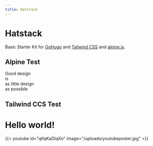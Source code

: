```yaml
---
title: Hatstack
---
```


# Hatstack

Basic Starter Kit for [GoHugo](https://gohugo.io/) and [Tailwind CSS](https://www.tailwindcss.com) and [alpine.js](https://github.com/alpinejs/alpine).

## Alpine Test
  <div class="fixed inset-0 flex justify-center items-center">
    <div>
      <span class="text-change">Good design</span><br/>
      <span class="change">is<br/>as little design<br/>as possible</span><br/>
      <span x-data="{message:'🤖 Hello World 🤓'}" x-text="message"></span>
    </div>
  </div>
  
 ## Tailwind CCS Test 
  
<h1 class="text-3xl font-bold underline">Hello world!</h1>

{{< youtube id="qtIqKaDlqXo" image="/uploads/youtubeposter.jpg" >}}
